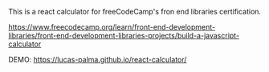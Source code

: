 This is a react calculator for freeCodeCamp's fron end libraries certification. 

https://www.freecodecamp.org/learn/front-end-development-libraries/front-end-development-libraries-projects/build-a-javascript-calculator

DEMO: https://lucas-palma.github.io/react-calculator/